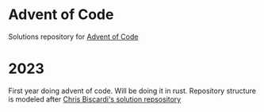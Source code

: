 # Advent of Code
Solutions repository for [Advent of Code](http://adventofcode.com/)
# 2023
First year doing advent of code. Will be doing it in rust. Repository structure is modeled after
[Chris Biscardi's solution repsository](https://github.com/ChristopherBiscardi/advent-of-code/tree/main/2023/rust)

